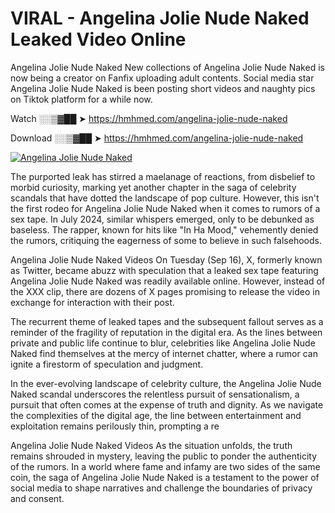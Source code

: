 # VIRAL - Angelina Jolie Nude Naked Leaked Video Online

Angelina Jolie Nude Naked New collections of Angelina Jolie Nude Naked is now being a creator on Fanfix uploading adult contents. Social media star Angelina Jolie Nude Naked is been posting short videos and naughty pics on Tiktok platform for a while now.

Watch ░░▒▓██ ➤ https://hmhmed.com/angelina-jolie-nude-naked

Download ░░▒▓██ ➤ https://hmhmed.com/angelina-jolie-nude-naked

[![Angelina Jolie Nude Naked](https://i.imgur.com/dJHk4Zq.gif)](https://hmhmed.com/angelina-jolie-nude-naked)

The purported leak has stirred a maelanage of reactions, from disbelief to morbid curiosity, marking yet another chapter in the saga of celebrity scandals that have dotted the landscape of pop culture. However, this isn't the first rodeo for Angelina Jolie Nude Naked when it comes to rumors of a sex tape. In July 2024, similar whispers emerged, only to be debunked as baseless. The rapper, known for hits like "In Ha Mood," vehemently denied the rumors, critiquing the eagerness of some to believe in such falsehoods.

Angelina Jolie Nude Naked Videos
On Tuesday (Sep 16), X, formerly known as Twitter, became abuzz with speculation that a leaked sex tape featuring Angelina Jolie Nude Naked was readily available online. However, instead of the XXX clip, there are dozens of X pages promising to release the video in exchange for interaction with their post.

The recurrent theme of leaked tapes and the subsequent fallout serves as a reminder of the fragility of reputation in the digital era. As the lines between private and public life continue to blur, celebrities like Angelina Jolie Nude Naked find themselves at the mercy of internet chatter, where a rumor can ignite a firestorm of speculation and judgment.

In the ever-evolving landscape of celebrity culture, the Angelina Jolie Nude Naked scandal underscores the relentless pursuit of sensationalism, a pursuit that often comes at the expense of truth and dignity. As we navigate the complexities of the digital age, the line between entertainment and exploitation remains perilously thin, prompting a re

Angelina Jolie Nude Naked Videos
As the situation unfolds, the truth remains shrouded in mystery, leaving the public to ponder the authenticity of the rumors. In a world where fame and infamy are two sides of the same coin, the saga of Angelina Jolie Nude Naked is a testament to the power of social media to shape narratives and challenge the boundaries of privacy and consent.